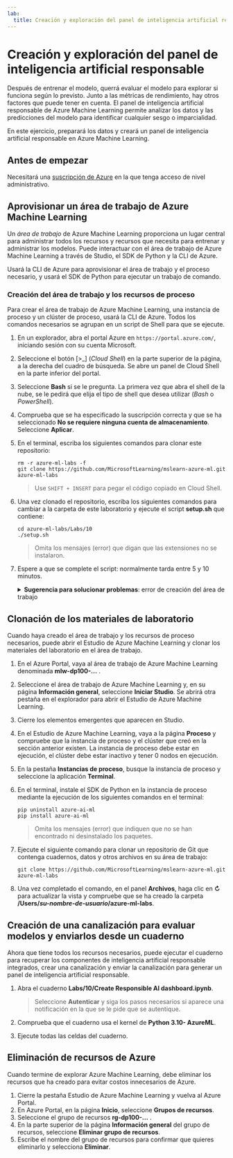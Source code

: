 ```yaml
---
lab:
  title: Creación y exploración del panel de inteligencia artificial responsable
---
```


# Creación y exploración del panel de inteligencia artificial responsable

Después de entrenar el modelo, querrá evaluar el modelo para explorar si funciona según lo previsto. Junto a las métricas de rendimiento, hay otros factores que puede tener en cuenta. El panel de inteligencia artificial responsable de Azure Machine Learning permite analizar los datos y las predicciones del modelo para identificar cualquier sesgo o imparcialidad.

En este ejercicio, preparará los datos y creará un panel de inteligencia artificial responsable en Azure Machine Learning.

## Antes de empezar

Necesitará una [suscripción de Azure](https://azure.microsoft.com/free?azure-portal=true) en la que tenga acceso de nivel administrativo.

## Aprovisionar un área de trabajo de Azure Machine Learning

Un *área de trabajo* de Azure Machine Learning proporciona un lugar central para administrar todos los recursos y recursos que necesita para entrenar y administrar los modelos. Puede interactuar con el área de trabajo de Azure Machine Learning a través de Studio, el SDK de Python y la CLI de Azure.

Usará la CLI de Azure para aprovisionar el área de trabajo y el proceso necesario, y usará el SDK de Python para ejecutar un trabajo de comando.

### Creación del área de trabajo y los recursos de proceso

Para crear el área de trabajo de Azure Machine Learning, una instancia de proceso y un clúster de proceso, usará la CLI de Azure. Todos los comandos necesarios se agrupan en un script de Shell para que se ejecute.

1. En un explorador, abra el portal Azure en `https://portal.azure.com/`, iniciando sesión con su cuenta Microsoft.
1. Seleccione el botón \[>_] (*Cloud Shell*) en la parte superior de la página, a la derecha del cuadro de búsqueda. Se abre un panel de Cloud Shell en la parte inferior del portal.
1. Seleccione **Bash** si se le pregunta. La primera vez que abra el shell de la nube, se le pedirá que elija el tipo de shell que desea utilizar (*Bash* o *PowerShell*).
1. Comprueba que se ha especificado la suscripción correcta y que se ha seleccionado **No se requiere ninguna cuenta de almacenamiento**. Seleccione **Aplicar**.
1. En el terminal, escriba los siguientes comandos para clonar este repositorio:

    ```azurecli
    rm -r azure-ml-labs -f
    git clone https://github.com/MicrosoftLearning/mslearn-azure-ml.git azure-ml-labs
    ```

    > Use `SHIFT + INSERT` para pegar el código copiado en Cloud Shell.

1. Una vez clonado el repositorio, escriba los siguientes comandos para cambiar a la carpeta de este laboratorio y ejecute el script **setup.sh** que contiene:

    ```azurecli
    cd azure-ml-labs/Labs/10
    ./setup.sh
    ```

    > Omita los mensajes (error) que digan que las extensiones no se instalaron.

1. Espere a que se complete el script: normalmente tarda entre 5 y 10 minutos.

    <details>
    <summary><b>Sugerencia para solucionar problemas</b>: error de creación del área de trabajo</summary><br>
    <p>Si recibes un error al ejecutar el script de instalación a través de la CLI, debes aprovisionar los recursos manualmente:</p>
    <ol>
        <li>En la página principal de Azure Portal, selecciona <b>+Crear un recurso</b>.</li>
        <li>Busca <i>aprendizaje automático</i> y, después, selecciona <b>Azure Machine Learning</b>. Seleccione <b>Crear</b>.</li>
        <li>Cree un recurso de Azure Machine Learning con la siguiente configuración: <ul>
                <li><b>Suscripción</b>: <i>suscripción de Azure</i></li>
                <li><b>Grupo de recursos</b>: rg-dp100-labs</li>
                <li><b>Nombre del área de trabajo</b>: mlw-dp100-labs</li>
                <li><b>Región</b>: <i>seleccione la región geográfica más cercana</i>.</li>
                <li><b>Cuenta de almacenamiento</b>: <i>tenga en cuenta la nueva cuenta de almacenamiento predeterminada que se creará para el área de trabajo</i>.</li>
                <li><b>Almacén de claves</b>: <i>tenga en cuenta el nuevo almacén de claves predeterminado que se creará para el área de trabajo</i>.</li>
                <li><b>Application Insights</b>: <i>tenga en cuenta el nuevo recurso de Application Insights predeterminado que se creará para el área de trabajo</i>.</li>
                <li><b>Registro de contenedor</b>: ninguno (<i>se creará uno automáticamente la primera vez que implemente un modelo en un contenedor</i>).</li>
            </ul>
        <li>Selecciona <b>Revisar y crear</b> y espera a que se cree el área de trabajo y sus recursos asociados: normalmente tarda unos 5 minutos.</li>
        <li>Selecciona <b>Ir al recurso</b> y en su página <b>Información general</b>, selecciona <b>Iniciar Studio</b>. Se abrirá otra pestaña en el explorador para abrir el Estudio de Azure Machine Learning.</li>
        <li>Cierre los elementos emergentes que aparecen en Studio.</li>
        <li>En el Estudio de Azure Machine Learning, ve a la página <b>Proceso</b> y selecciona <b>+Nuevo</b> en la pestaña <b>Instancias de proceso</b>.</li>
        <li>Asigna un nombre único a la instancia de proceso y, a continuación, selecciona <b>Standard_DS11_v2</b> como tamaño de máquina virtual.</li>
        <li>Seleccione <b>Revisar y crear</b> y luego <b>Crear</b>.</li>
        <li>A continuación, selecciona la pestaña <b>Clústeres de proceso</b> y selecciona <b>+ Nuevo</b>.</li>
        <li>Elige la misma región en la que creaste el área de trabajo y, a continuación, selecciona <b>Standard_DS11_v2</b> como tamaño de máquina virtual. Seleccione <b>Siguiente</b>.</li>
        <li>Asigna al clúster un nombre único y, a continuación, selecciona <b>Crear</b>.</li>
    </ol>
    </details>

## Clonación de los materiales de laboratorio

Cuando haya creado el área de trabajo y los recursos de proceso necesarios, puede abrir el Estudio de Azure Machine Learning y clonar los materiales del laboratorio en el área de trabajo.

1. En el Azure Portal, vaya al área de trabajo de Azure Machine Learning denominada **mlw-dp100-...** .
1. Seleccione el área de trabajo de Azure Machine Learning y, en su página **Información general**, seleccione **Iniciar Studio**. Se abrirá otra pestaña en el explorador para abrir el Estudio de Azure Machine Learning.
1. Cierre los elementos emergentes que aparecen en Studio.
1. En el Estudio de Azure Machine Learning, vaya a la página **Proceso** y compruebe que la instancia de proceso y el clúster que creó en la sección anterior existen. La instancia de proceso debe estar en ejecución, el clúster debe estar inactivo y tener 0 nodos en ejecución.
1. En la pestaña **Instancias de proceso**, busque la instancia de proceso y seleccione la aplicación **Terminal**.
1. En el terminal, instale el SDK de Python en la instancia de proceso mediante la ejecución de los siguientes comandos en el terminal:

    ```
    pip uninstall azure-ai-ml
    pip install azure-ai-ml
    ```

    > Omita los mensajes (error) que indiquen que no se han encontrado ni desinstalado los paquetes.

1. Ejecute el siguiente comando para clonar un repositorio de Git que contenga cuadernos, datos y otros archivos en su área de trabajo:

    ```
    git clone https://github.com/MicrosoftLearning/mslearn-azure-ml.git azure-ml-labs
    ```

1. Una vez completado el comando, en el panel **Archivos**, haga clic en **&#8635;** para actualizar la vista y compruebe que se ha creado la carpeta **/Users/*su-nombre-de-usuario*/azure-ml-labs**.

## Creación de una canalización para evaluar modelos y enviarlos desde un cuaderno

Ahora que tiene todos los recursos necesarios, puede ejecutar el cuaderno para recuperar los componentes de inteligencia artificial responsable integrados, crear una canalización y enviar la canalización para generar un panel de inteligencia artificial responsable.

1. Abra el cuaderno **Labs/10/Create Responsible AI dashboard.ipynb**.

    > Seleccione **Autenticar** y siga los pasos necesarios si aparece una notificación en la que se le pide que se autentique.

1. Comprueba que el cuaderno usa el kernel de **Python 3.10- AzureML**.
1. Ejecute todas las celdas del cuaderno.

## Eliminación de recursos de Azure

Cuando termine de explorar Azure Machine Learning, debe eliminar los recursos que ha creado para evitar costos innecesarios de Azure.

1. Cierre la pestaña Estudio de Azure Machine Learning y vuelva al Azure Portal.
1. En Azure Portal, en la página **Inicio**, seleccione **Grupos de recursos**.
1. Seleccione el grupo de recursos **rg-dp100-...** .
1. En la parte superior de la página **Información general** del grupo de recursos, seleccione **Eliminar grupo de recursos**.
1. Escribe el nombre del grupo de recursos para confirmar que quieres eliminarlo y selecciona **Eliminar**.
